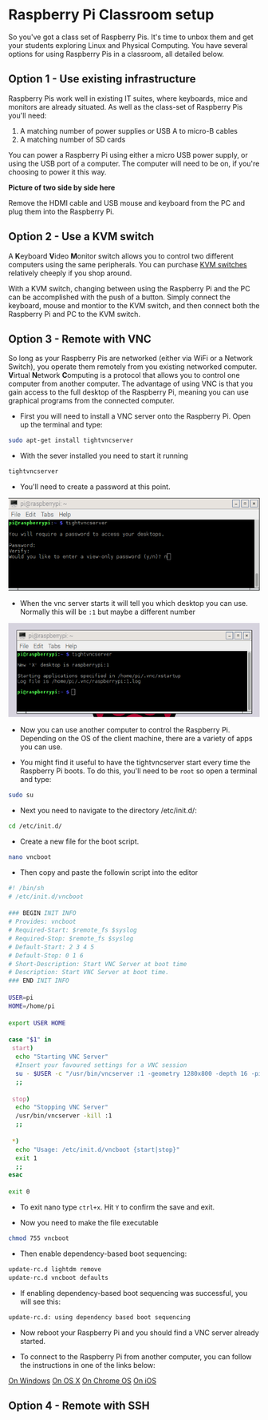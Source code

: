 # Raspberry Pi Classroom setup

So you've got a class set of Raspberry Pis. It's time to unbox them and get your students exploring Linux and Physical Computing. You have several options for using Raspberry Pis in a classroom, all detailed below.

## Option 1 - Use existing infrastructure

Raspberry Pis work well in existing IT suites, where keyboards, mice and monitors are already situated. As well as the class-set of Raspberry Pis you'll need:
1. A matching number of power supplies *or* USB A to micro-B cables
2. A matching number of SD cards

You can power a Raspberry Pi using either a micro USB power supply, or using the USB port of a computer. The computer will need to be on, if you're choosing to power it this way.

**Picture of two side by side here**

Remove the HDMI cable and USB mouse and keyboard from the PC and plug them into the Raspberry Pi.

## Option 2 - Use a KVM switch

A **K**eyboard **V**ideo **M**onitor switch allows you to control two different computers using the same peripherals.
You can purchase [KVM switches](http://www.ebuyer.com/store/Networking/cat/KVM-Switches) relatively cheeply if you shop around.

With a KVM switch, changing between using the Raspberry Pi and the PC can be accomplished with the push of a button. Simply connect the keyboard, mouse and montior to the KVM switch, and then connect both the Raspberry Pi and PC to the KVM switch.

## Option 3 - Remote with VNC

So long as your Raspberry Pis are networked (either via WiFi or a Network Switch), you operate them remotely from you existing networked computer.
**V**irtual **N**etwork **C**omputing is a protocol that allows you to control one computer from another computer. The advantage of using VNC is that you gain access to the full desktop of the Raspberry Pi, meaning you can use graphical programs from the connected computer.

- First you will need to install a VNC server onto the Raspberry Pi. Open up the terminal and type:

``` bash
sudo apt-get install tightvncserver
```

- With the sever installed you need to start it running

``` bash
tightvncserver
```

- You'll need to create a password at this point.

![](images/tightvncserver1.png)

- When the vnc server starts it will tell you which desktop you can use. Normally this will be `:1` but maybe a different number

![](images/tightvncserver2.png)
- Now you can use another computer to control the Raspberry Pi. Depending on the OS of the client machine, there are a variety of apps you can use.

- You might find it useful to have the tightvncserver start every time the Raspberry Pi boots. To do this, you'll need to be `root` so open a terminal and type:

``` bash
sudo su
```
- Next you need to navigate to the directory /etc/init.d/:

``` bash
cd /etc/init.d/
```
- Create a new file for the boot script.

``` bash
nano vncboot
```
- Then copy and paste the followin script into the editor

``` bash
#! /bin/sh
# /etc/init.d/vncboot

### BEGIN INIT INFO
# Provides: vncboot
# Required-Start: $remote_fs $syslog
# Required-Stop: $remote_fs $syslog
# Default-Start: 2 3 4 5
# Default-Stop: 0 1 6
# Short-Description: Start VNC Server at boot time
# Description: Start VNC Server at boot time.
### END INIT INFO

USER=pi
HOME=/home/pi

export USER HOME

case "$1" in
 start)
  echo "Starting VNC Server"
  #Insert your favoured settings for a VNC session
  su - $USER -c "/usr/bin/vncserver :1 -geometry 1280x800 -depth 16 -pixelformat rgb565"
  ;;

 stop)
  echo "Stopping VNC Server"
  /usr/bin/vncserver -kill :1
  ;;

 *)
  echo "Usage: /etc/init.d/vncboot {start|stop}"
  exit 1
  ;;
esac

exit 0
```
- To exit nano type `ctrl+x`. Hit `Y` to confirm the save and exit.

- Now you need to make the file executable

``` bash
chmod 755 vncboot
```

- Then enable dependency-based boot sequencing:

``` bash
update-rc.d lightdm remove
update-rc.d vncboot defaults
```

- If enabling dependency-based boot sequencing was successful, you will see this:

``` bash
update-rc.d: using dependency based boot sequencing
```

- Now reboot your Raspberry Pi and you should find a VNC server already started.

- To connect to the Raspberry Pi from another computer, you can follow the instructions in one of the links below:

[On Windows](vnc-windows.md)
[On OS X](vnc-osx.md)
[On Chrome OS](vnc-chromeos.md)
[On iOS](vnc-ios.md)

## Option 4 - Remote with SSH
